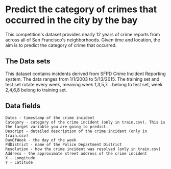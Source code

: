 # Predict the category of crimes that occurred in the city by the bay 

This competition's dataset provides nearly 12 years of crime reports from across all of San Francisco's neighborhoods. Given time and location, the aim is to predict the category of crime that occurred.

## The Data sets

This dataset contains incidents derived from SFPD Crime Incident Reporting system. The data ranges from 1/1/2003 to 5/13/2015. The training set and test set rotate every week, meaning week 1,3,5,7... belong to test set, week 2,4,6,8 belong to training set. 

## Data fields

    Dates - timestamp of the crime incident
    Category - category of the crime incident (only in train.csv). This is the target variable you are going to predict.
    Descript - detailed description of the crime incident (only in train.csv)
    DayOfWeek - the day of the week
    PdDistrict - name of the Police Department District
    Resolution - how the crime incident was resolved (only in train.csv)
    Address - the approximate street address of the crime incident 
    X - Longitude
    Y - Latitude


